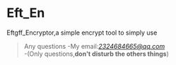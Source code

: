 # Eft_En
Eftgff_Encryptor,a simple encrypt tool to simply use
>Any questions
>-My email:*2324684665@qq.com*  
>-(Only questions,**don't disturb the others things**)
